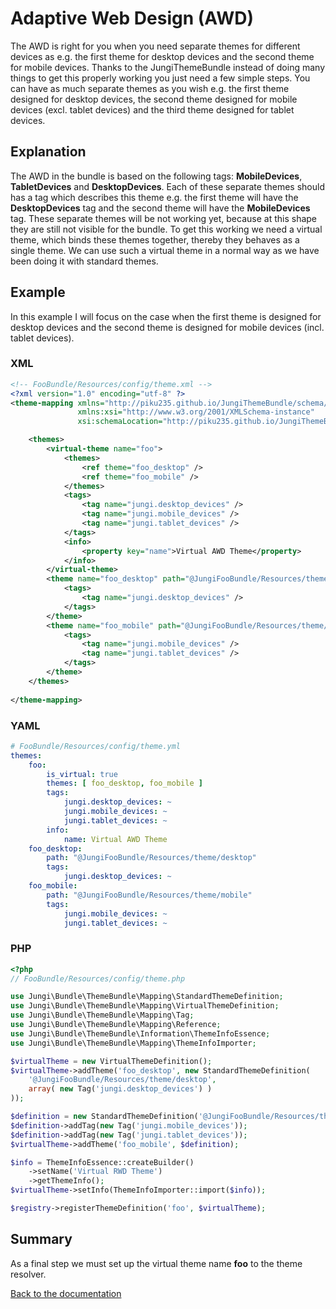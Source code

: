 Adaptive Web Design (AWD)
=========================

The AWD is right for you when you need separate themes for different devices as e.g. the first theme for desktop devices
and the second theme for mobile devices. Thanks to the JungiThemeBundle instead of doing many things to get this properly
working you just need a few simple steps. You can have as much separate themes as you wish e.g. the first theme designed
for desktop devices, the second theme designed for mobile devices (excl. tablet devices) and the third theme designed for
tablet devices.

Explanation
-----------

The AWD in the bundle is based on the following tags: **MobileDevices**, **TabletDevices** and **DesktopDevices**. Each 
of these separate themes should has a tag which describes this theme e.g. the first theme will have the **DesktopDevices** 
tag and the second theme will have the **MobileDevices** tag. These separate themes will be not working yet, because at 
this shape they are still not visible for the bundle. To get this working we need a virtual theme, which binds these themes
together, thereby they behaves as a single theme. We can use such a virtual theme in a normal way as we have been doing
it with standard themes.

Example
-------

In this example I will focus on the case when the first theme is designed for desktop devices and the second theme is
designed for mobile devices (incl. tablet devices).

### XML

```xml
<!-- FooBundle/Resources/config/theme.xml -->
<?xml version="1.0" encoding="utf-8" ?>
<theme-mapping xmlns="http://piku235.github.io/JungiThemeBundle/schema/theme-mapping"
               xmlns:xsi="http://www.w3.org/2001/XMLSchema-instance"
               xsi:schemaLocation="http://piku235.github.io/JungiThemeBundle/schema/theme-mapping https://raw.githubusercontent.com/piku235/JungiThemeBundle/master/Mapping/Loader/schema/theme-1.0.xsd">

    <themes>
        <virtual-theme name="foo">
            <themes>
                <ref theme="foo_desktop" />
                <ref theme="foo_mobile" />
            </themes>
            <tags>
                <tag name="jungi.desktop_devices" />
                <tag name="jungi.mobile_devices" />
                <tag name="jungi.tablet_devices" />
            </tags>
            <info>
                <property key="name">Virtual AWD Theme</property>
            </info>
        </virtual-theme>
        <theme name="foo_desktop" path="@JungiFooBundle/Resources/theme/desktop">
            <tags>
                <tag name="jungi.desktop_devices" />
            </tags>
        </theme>
        <theme name="foo_mobile" path="@JungiFooBundle/Resources/theme/mobile">
            <tags>
                <tag name="jungi.mobile_devices" />
                <tag name="jungi.tablet_devices" />
            </tags>
        </theme>
    </themes>
    
</theme-mapping>
```

### YAML

```yml
# FooBundle/Resources/config/theme.yml
themes:
    foo:
        is_virtual: true
        themes: [ foo_desktop, foo_mobile ]
        tags:
            jungi.desktop_devices: ~
            jungi.mobile_devices: ~
            jungi.tablet_devices: ~
        info:
            name: Virtual AWD Theme
    foo_desktop:
        path: "@JungiFooBundle/Resources/theme/desktop"
        tags:
            jungi.desktop_devices: ~
    foo_mobile:
        path: "@JungiFooBundle/Resources/theme/mobile"
        tags:
            jungi.mobile_devices: ~
            jungi.tablet_devices: ~

```

### PHP

```php
<?php
// FooBundle/Resources/config/theme.php

use Jungi\Bundle\ThemeBundle\Mapping\StandardThemeDefinition;
use Jungi\Bundle\ThemeBundle\Mapping\VirtualThemeDefinition;
use Jungi\Bundle\ThemeBundle\Mapping\Tag;
use Jungi\Bundle\ThemeBundle\Mapping\Reference;
use Jungi\Bundle\ThemeBundle\Information\ThemeInfoEssence;
use Jungi\Bundle\ThemeBundle\Mapping\ThemeInfoImporter;

$virtualTheme = new VirtualThemeDefinition();
$virtualTheme->addTheme('foo_desktop', new StandardThemeDefinition(
    '@JungiFooBundle/Resources/theme/desktop',
    array( new Tag('jungi.desktop_devices') )
));

$definition = new StandardThemeDefinition('@JungiFooBundle/Resources/theme/mobile');
$definition->addTag(new Tag('jungi.mobile_devices'));
$definition->addTag(new Tag('jungi.tablet_devices'));
$virtualTheme->addTheme('foo_mobile', $definition);

$info = ThemeInfoEssence::createBuilder()
    ->setName('Virtual RWD Theme')
    ->getThemeInfo();
$virtualTheme->setInfo(ThemeInfoImporter::import($info));   

$registry->registerThemeDefinition('foo', $virtualTheme);
```

Summary
-------

As a final step we must set up the virtual theme name **foo** to the theme resolver.

[Back to the documentation](https://github.com/piku235/JungiThemeBundle/blob/master/Resources/doc/index.md)
